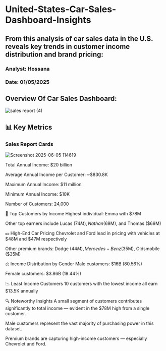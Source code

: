 # United-States-Car-Sales-Dashboard-Insights
## From this  analysis of car sales data in the U.S. reveals key trends in customer income distribution and brand pricing:
### Analyst: Hossana
### Date: 01/05/2025
## Overview Of Car Sales Dashboard:
![sales report (4)](https://github.com/user-attachments/assets/d3e5d034-2c42-4597-a178-483eb4c5f659)

## 📊 Key Metrics
### Sales Report Cards
![Screenshot 2025-06-05 114619](https://github.com/user-attachments/assets/99249bdb-ef17-4184-ac1a-c9e691ea93f4)

Total Annual Income: $20 billion

Average Annual Income per Customer: ~$830.8K

Maximum Annual Income: $11 million

Minimum Annual Income: $10K

Number of Customers: 24,000

👥 Top Customers by Income
Highest individual: Emma with $78M

Other top earners include Lucas ($74M), Nathan ($69M), and Thomas ($69M)

💵 High-End Car Pricing
Chevrolet and Ford lead in pricing with vehicles at $48M and $47M respectively

Other premium brands: Dodge ($44M), Mercedes-Benz ($35M), Oldsmobile ($35M)

⚖️ Income Distribution by Gender
Male customers: $16B (80.56%)

Female customers: $3.86B (19.44%)

📉 Least Income Customers
10 customers with the lowest income all earn $13.5K annually

🔍 Noteworthy Insights
A small segment of customers contributes significantly to total income — evident in the $78M high from a single customer.

Male customers represent the vast majority of purchasing power in this dataset.

Premium brands are capturing high-income customers — especially Chevrolet and Ford.
